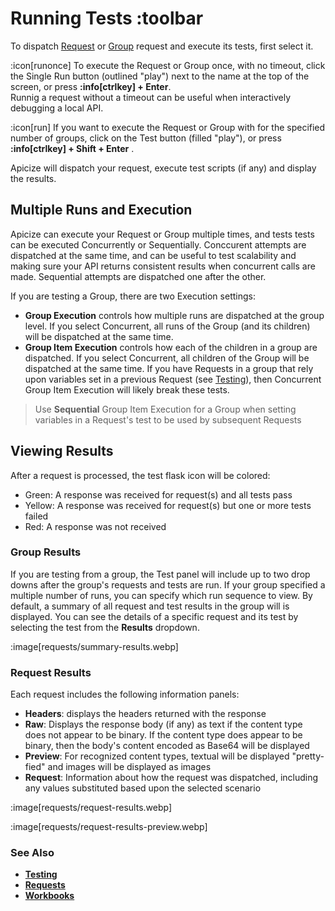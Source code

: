 # Running Tests :toolbar

To dispatch [Request](help:requests) or [Group](help:groups) request and execute its tests, first select it.

:icon[runonce] To execute the Request or Group once, with no timeout, click the Single Run button (outlined "play") next to the name at the top of the screen, or press **:info[ctrlkey] + Enter**.  
Runnig a request without a timeout can be useful when interactively debugging a local API.

:icon[run] If you want to execute the Request or Group with for the specified number of groups, click on the Test button (filled "play"), or press **:info[ctrlkey] + Shift + Enter** .  

Apicize will dispatch your request, execute test scripts (if any) and display the results.  

## Multiple Runs and Execution

Apicize can execute your Request or Group multiple times, and tests tests can be executed Concurrently or Sequentially.  Conccurent attempts are dispatched
at the same time, and can be useful to test scalability and making sure your API returns consistent results when concurrent calls are made.  Sequential 
attempts are dispatched one after the other.

If you are testing a Group, there are two Execution settings:

* **Group Execution** controls how multiple runs are dispatched at the group level.  If you select Concurrent, all runs of the Group (and its children) will be dispatched at the same time.
* **Group Item Execution** controls how each of the children in a group are dispatched.  If you select Concurrent, all children of the Group will be dispatched at the same time.  If you
have Requests in a group that rely upon variables set in a previous Request (see [Testing](help:testing)), then Concurrent Group Item Execution will likely break these tests.

> Use **Sequential** Group Item Execution for a Group when setting variables in a Request's test to be used by subsequent Requests

## Viewing Results

After a request is processed, the test flask icon will be colored:

* Green:  A response was received for request(s) and all tests pass
* Yellow:  A response was received for request(s) but one or more tests failed
* Red:  A response was not received

### Group Results

If you are testing from a group, the Test panel will include up to two drop downs after the group's requests and tests are run.  If your group specified a multiple number of runs, you can specify which 
run sequence to view.  By default, a summary of all request and test results in the group will is displayed.  You can see the details of a specific request and its test by selecting the test from the 
**Results** dropdown.

:image[requests/summary-results.webp]

### Request Results

Each request includes the following information panels:

* **Headers**: displays the headers returned with the response
* **Raw**:  Displays the response body (if any) as text if the content type does not appear to be binary.  If the content type does appear to be binary, then the body's 
content encoded as Base64 will be displayed
* **Preview**:  For recognized content types, textual will be displayed "pretty-fied" and images will be displayed as images
* **Request**:  Information about how the request was dispatched, including any values substituted based upon the selected scenario

:image[requests/request-results.webp]

:image[requests/request-results-preview.webp]

### See Also

* [**Testing**](help:testing)
* [**Requests**](help:requests)
* [**Workbooks**](help:workbooks)